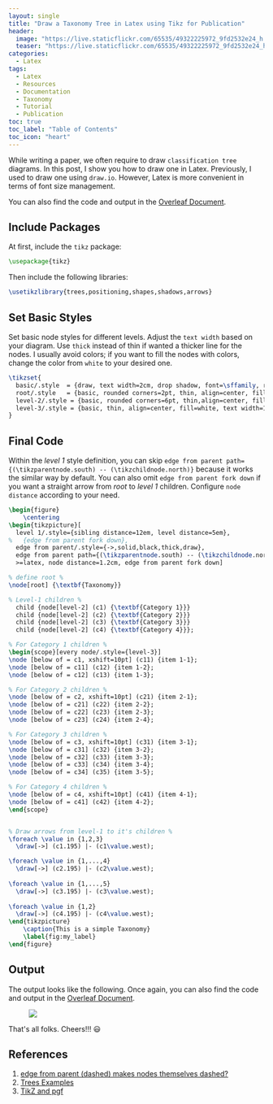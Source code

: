 ```yaml
---
layout: single
title: "Draw a Taxonomy Tree in Latex using Tikz for Publication"
header:
  image: "https://live.staticflickr.com/65535/49322225972_9fd2532e24_h.jpg"
  teaser: "https://live.staticflickr.com/65535/49322225972_9fd2532e24_h.jpg"
categories:
  - Latex
tags:
  - Latex
  - Resources
  - Documentation
  - Taxonomy
  - Tutorial
  - Publication
toc: true
toc_label: "Table of Contents"
toc_icon: "heart"
---
```


While writing a paper, we often require to draw `classification tree` diagrams. In this post, I show you how to draw one in Latex. Previously, I used to draw one using `draw.io`. However, Latex is more convenient in terms of font size management.

You can also find the code and output in the [Overleaf Document](https://www.overleaf.com/read/wmbhxwjqsvkc).

## Include Packages
At first, include the `tikz` package:
```latex
\usepackage{tikz}
```
Then include the following libraries:
```latex
\usetikzlibrary{trees,positioning,shapes,shadows,arrows}
```

## Set Basic Styles
Set basic node styles for different levels. Adjust the `text width` based on your diagram. Use `thick` instead of thin if wanted a thicker line for the nodes. I usually avoid colors; if you want to fill the nodes with colors, change the color from `white` to your desired one.
```latex
\tikzset{
  basic/.style  = {draw, text width=2cm, drop shadow, font=\sffamily, rectangle},
  root/.style   = {basic, rounded corners=2pt, thin, align=center, fill=white},
  level-2/.style = {basic, rounded corners=6pt, thin,align=center, fill=white, text width=3cm},
  level-3/.style = {basic, thin, align=center, fill=white, text width=1.8cm}
}
```

## Final Code
Within the _level 1_ style definition, you can skip  `edge from parent path={(\tikzparentnode.south) -- (\tikzchildnode.north)}` because it works the similar way by default. You can also omit `edge from parent fork down` if you want a straight arrow from _root_ to _level 1_ children. Configure `node distance` according to your need.

```latex
\begin{figure}
    \centering
\begin{tikzpicture}[
  level 1/.style={sibling distance=12em, level distance=5em},
%   {edge from parent fork down},
  edge from parent/.style={->,solid,black,thick,draw}, 
  edge from parent path={(\tikzparentnode.south) -- (\tikzchildnode.north)},
  >=latex, node distance=1.2cm, edge from parent fork down]

% define root %
\node[root] {\textbf{Taxonomy}}

% Level-1 children %
  child {node[level-2] (c1) {\textbf{Category 1}}}
  child {node[level-2] (c2) {\textbf{Category 2}}}
  child {node[level-2] (c3) {\textbf{Category 3}}}
  child {node[level-2] (c4) {\textbf{Category 4}}};

% For Category 1 children %
\begin{scope}[every node/.style={level-3}]
\node [below of = c1, xshift=10pt] (c11) {item 1-1};
\node [below of = c11] (c12) {item 1-2};
\node [below of = c12] (c13) {item 1-3};

% For Category 2 children %
\node [below of = c2, xshift=10pt] (c21) {item 2-1};
\node [below of = c21] (c22) {item 2-2};
\node [below of = c22] (c23) {item 2-3};
\node [below of = c23] (c24) {item 2-4};

% For Category 3 children %
\node [below of = c3, xshift=10pt] (c31) {item 3-1};
\node [below of = c31] (c32) {item 3-2};
\node [below of = c32] (c33) {item 3-3};
\node [below of = c33] (c34) {item 3-4};
\node [below of = c34] (c35) {item 3-5};

% For Category 4 children %
\node [below of = c4, xshift=10pt] (c41) {item 4-1};
\node [below of = c41] (c42) {item 4-2};
\end{scope}


% Draw arrows from level-1 to it's children %
\foreach \value in {1,2,3}
  \draw[->] (c1.195) |- (c1\value.west);

\foreach \value in {1,...,4}
  \draw[->] (c2.195) |- (c2\value.west);
  
\foreach \value in {1,...,5}
  \draw[->] (c3.195) |- (c3\value.west);
  
\foreach \value in {1,2}
  \draw[->] (c4.195) |- (c4\value.west);
\end{tikzpicture}
    \caption{This is a simple Taxonomy}
    \label{fig:my_label}
\end{figure}
```

## Output
The output looks like the following. 
Once again, you can also find the code and output in the [Overleaf Document](https://www.overleaf.com/read/wmbhxwjqsvkc).
<figure>
	<a href="https://live.staticflickr.com/65535/49322010141_7b08974351_h.jpg"><img src="https://live.staticflickr.com/65535/49322010141_7b08974351_h.jpg"></a>
</figure>

That's all folks. Cheers!!! :smiley:

## References
1. [edge from parent (dashed) makes nodes themselves dashed?](https://tex.stackexchange.com/questions/350252/edge-from-parentdashed-makes-nodes-themselves-dashed)
2. [Trees Examples](http://www.texample.net/tikz/examples/feature/trees/)
3. [TikZ and pgf](https://www.bu.edu/math/files/2013/08/tikzpgfmanual.pdf)
<!--stackedit_data:
eyJoaXN0b3J5IjpbLTY3MzIxNTI4MiwtMjYwMjgzNjMwLC01Mj
YyNDM2MSwyNDY5NDMxMDYsOTk2NTY3OTQ1XX0=
-->